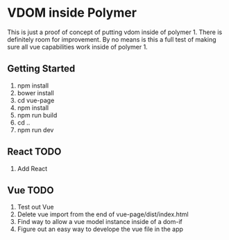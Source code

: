 # VDOM inside Polymer

This is just a proof of concept of putting vdom inside of polymer 1. There is definitely room for improvement. By no means is this a full test of making sure all vue capabilities work inside of polymer 1.

## Getting Started
1. npm install
2. bower install
3. cd vue-page
4. npm install
5. npm run build
6. cd ..
7. npm run dev

## React TODO
1. Add React

## Vue TODO
1. Test out Vue
2. Delete vue import from the end of vue-page/dist/index.html
3. Find way to allow a vue model instance inside of a dom-if
4. Figure out an easy way to develope the vue file in the app